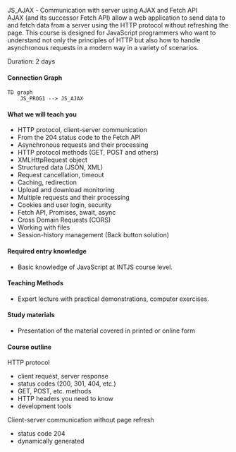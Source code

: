 JS_AJAX - Communication with server using AJAX and Fetch API  
AJAX (and its successor Fetch API) allow a web application to send data to and fetch data from a server using the HTTP protocol without refreshing the page. This course is designed for JavaScript programmers who want to understand not only the principles of HTTP but also how to handle asynchronous requests in a modern way in a variety of scenarios.   

Duration: 2 days

#### Connection Graph
```mermaid
TD graph
    JS_PROG1 --> JS_AJAX
```

#### What we will teach you
* HTTP protocol, client-server communication
* From the 204 status code to the Fetch API
* Asynchronous requests and their processing
* HTTP protocol methods (GET, POST and others)
* XMLHttpRequest object
* Structured data (JSON, XML)
* Request cancellation, timeout
* Caching, redirection
* Upload and download monitoring
* Multiple requests and their processing
* Cookies and user login, security
* Fetch API, Promises, await, async
* Cross Domain Requests (CORS)
* Working with files
* Session-history management (Back button solution)

#### Required entry knowledge
* Basic knowledge of JavaScript at INTJS course level.

#### Teaching Methods
* Expert lecture with practical demonstrations, computer exercises.

#### Study materials
* Presentation of the material covered in printed or online form

#### Course outline
HTTP protocol
* client request, server response
* status codes (200, 301, 404, etc.)
* GET, POST, etc. methods
* HTTP headers you need to know 
* development tools

Client-server communication without page refresh
* status code 204
* dynamically generated <script src="">
* XMLHttpRequest (XHR, AJAX)
* Fetch API
* briefly about other technologies (WebSockets, Server-Sent Events, WebRTC)

Processing asynchronous requests
* events: from readystatechange to load
* error conditions
* Promises
* await, async

Structured data
* enctype attribute, Content-Type header
* XML
* JSON

Request timing
* timeout
* abort
* multiple requests

Caching, redirection

Actual download or upload progress

User login, cookies

Cross-domain requests (CORS)

Working with files
* files accessed by the user (input, drag&drop)
* file upload (FormData)
* file downloads (working with binary data)

Session-history management (Back button solution)

Fetch API - modern successor of AJAX